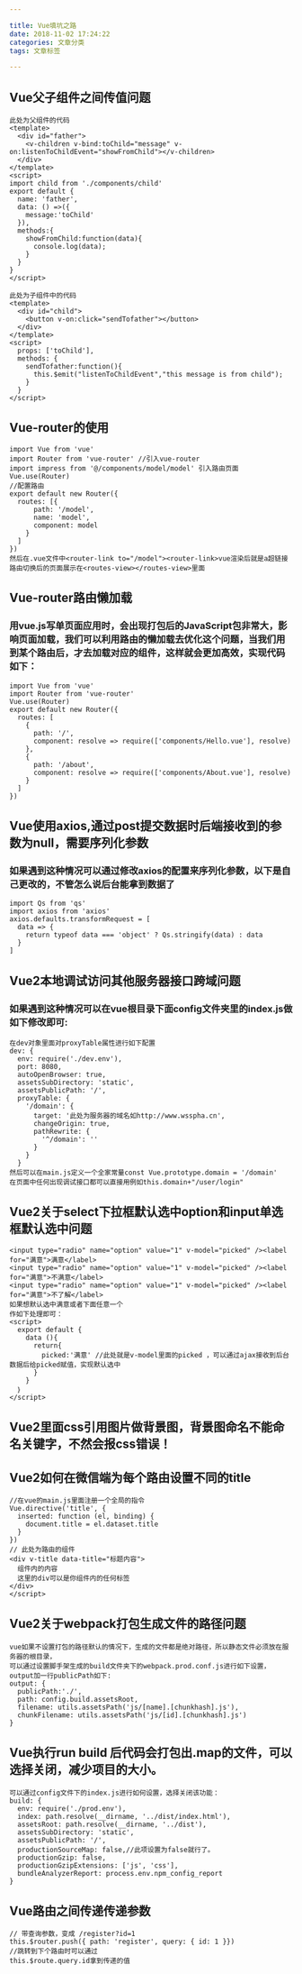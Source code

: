 ```yaml
---

title: Vue填坑之路
date: 2018-11-02 17:24:22
categories: 文章分类
tags: 文章标签

---
```

## Vue父子组件之间传值问题
<!--more-->
```
此处为父组件的代码
<template>
  <div id="father">
    <v-children v-bind:toChild="message" v-on:listenToChildEvent="showFromChild"></v-children>
  </div>
</template>
<script>
import child from './components/child'
export default {
  name: 'father',
  data: () =>({
    message:'toChild'
  }),
  methods:{
    showFromChild:function(data){
      console.log(data);
    }
  }
}
</script>
```
```
此处为子组件中的代码
<template>
  <div id="child">
    <button v-on:click="sendTofather"></button>
  </div>
</template>
<script>
  props: ['toChild'],
  methods: {
    sendTofather:function(){
      this.$emit("listenToChildEvent","this message is from child");
    }
  }
</script>
```
## Vue-router的使用
```
import Vue from 'vue'
import Router from 'vue-router' //引入vue-router
import impress from '@/components/model/model' 引入路由页面
Vue.use(Router)
//配置路由
export default new Router({
  routes: [{
      path: '/model',
      name: 'model',
      component: model
    }
  ]
})
然后在.vue文件中<router-link to="/model"><router-link>vue渲染后就是a超链接
路由切换后的页面展示在<routes-view></routes-view>里面
```
## Vue-router路由懒加载
### 用vue.js写单页面应用时，会出现打包后的JavaScript包非常大，影响页面加载，我们可以利用路由的懒加载去优化这个问题，当我们用到某个路由后，才去加载对应的组件，这样就会更加高效，实现代码如下：
```
import Vue from 'vue'
import Router from 'vue-router'
Vue.use(Router)
export default new Router({
  routes: [
    {
      path: '/',
      component: resolve => require(['components/Hello.vue'], resolve)
    },
    {
      path: '/about',
      component: resolve => require(['components/About.vue'], resolve)
    }
  ]
})
```
## Vue使用axios,通过post提交数据时后端接收到的参数为null，需要序列化参数
### 如果遇到这种情况可以通过修改axios的配置来序列化参数，以下是自己更改的，不管怎么说后台能拿到数据了
```
import Qs from 'qs'
import axios from 'axios'
axios.defaults.transformRequest = [
  data => {
    return typeof data === 'object' ? Qs.stringify(data) : data
  }
]
```
## Vue2本地调试访问其他服务器接口跨域问题
### 如果遇到这种情况可以在vue根目录下面config文件夹里的index.js做如下修改即可:
```
在dev对象里面对proxyTable属性进行如下配置
dev: {
  env: require('./dev.env'),
  port: 8080,
  autoOpenBrowser: true,
  assetsSubDirectory: 'static',
  assetsPublicPath: '/',
  proxyTable: {
    '/domain': {
      target: '此处为服务器的域名如http://www.wsspha.cn',
      changeOrigin: true,
      pathRewrite: {
        '^/domain': ''
      }
    }
  }
然后可以在main.js定义一个全家常量const Vue.prototype.domain = '/domain'
在页面中任何出现调试接口都可以直接用例如this.domain+"/user/login"
```
## Vue2关于select下拉框默认选中option和input单选框默认选中问题
```
<input type="radio" name="option" value="1" v-model="picked" /><label for="满意">满意</label>
<input type="radio" name="option" value="1" v-model="picked" /><label for="满意">不满意</label>
<input type="radio" name="option" value="1" v-model="picked" /><label for="满意">不了解</label>
如果想默认选中满意或者下面任意一个
作如下处理即可：
<script>
  export default {
    data (){
      return{
        picked:'满意' //此处就是v-model里面的picked ，可以通过ajax接收到后台数据后给picked赋值，实现默认选中
      }
    }
  ｝
</script>
```
## Vue2里面css引用图片做背景图，背景图命名不能命名关键字，不然会报css错误！
## Vue2如何在微信端为每个路由设置不同的title
```
//在vue的main.js里面注册一个全局的指令
Vue.directive('title', {
  inserted: function (el, binding) {
    document.title = el.dataset.title
  }
})
// 此处为路由的组件
<div v-title data-title="标题内容">
  组件内的内容
  这里的div可以是你组件内的任何标签
</div>
</script>
```
## Vue2关于webpack打包生成文件的路径问题
```
vue如果不设置打包的路径默认的情况下，生成的文件都是绝对路径，所以静态文件必须放在服务器的根目录，
可以通过设置脚手架生成的build文件夹下的webpack.prod.conf.js进行如下设置，output加一行publicPath如下:
output: {
  publicPath:'./',
  path: config.build.assetsRoot,
  filename: utils.assetsPath('js/[name].[chunkhash].js'),
  chunkFilename: utils.assetsPath('js/[id].[chunkhash].js')
}
```
## Vue执行run build 后代码会打包出.map的文件，可以选择关闭，减少项目的大小。
```
可以通过config文件下的index.js进行如何设置，选择关闭该功能：
build: {
  env: require('./prod.env'),
  index: path.resolve(__dirname, '../dist/index.html'),
  assetsRoot: path.resolve(__dirname, '../dist'),
  assetsSubDirectory: 'static',
  assetsPublicPath: '/',
  productionSourceMap: false,//此项设置为false就行了。
  productionGzip: false,
  productionGzipExtensions: ['js', 'css'],
  bundleAnalyzerReport: process.env.npm_config_report
}
```
## Vue路由之间传递传递参数
```
// 带查询参数，变成 /register?id=1
this.$router.push({ path: 'register', query: { id: 1 }})
//跳转到下个路由时可以通过
this.$route.query.id拿到传递的值
```